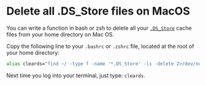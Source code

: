 # Delete all .DS_Store files on MacOS

You can write a function in bash or zsh to delete all your [`.DS_Store`](https://en.wikipedia.org/wiki/.DS_Store) cache files from your home directory on Mac OS. 

Copy the following line to your `.bashrc` or `.zshrc` file, located at the root of your home directory:
```sh
alias cleards="find ~/ -type f -name '*.DS_Store' -ls -delete 2>/dev/null;"
```

Next time you log into your terminal, just type: `cleards`.
